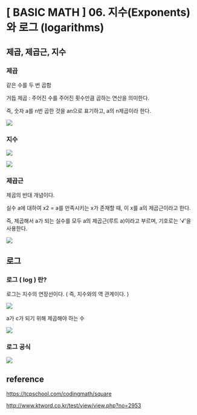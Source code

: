 # \[ BASIC MATH \] 06. 지수(Exponents)와 로그 (logarithms)
## 제곱, 제곱근, 지수

### 제곱 
같은 수를 두 번 곱함

거듭 제곱 : 주어진 수를 주어진 횟수만큼 곱하는 연산을 의미한다.

즉, 숫자 a를 n번 곱한 것을 an으로 표기하고, a의 n제곱이라 한다.

![](https://i.imgur.com/VPG3Qqq.png)

### 지수

![](https://i.imgur.com/PDzJx87.png)

![](https://i.imgur.com/I4gI0zY.png)

### 제곱근
제곱의 반대 개념이다.

실수 a에 대하여 x2 = a를 만족시키는 x가 존재할 때, 이 x를 a의 제곱근이라고 한다.

즉, 제곱해서 a가 되는 실수를 모두 a의 제곱근(루트 a)이라고 부르며, 기호로는 '√'을 사용한다.

![](https://i.imgur.com/OBxzrsm.png)



## 로그
### 로그 ( log ) 란?
로그는 지수의 연장선이다. ( 즉, 지수와의 역 관계이다. )

![](https://i.imgur.com/e6x6U3k.png)

a가 c가 되기 위해 제곱해야 하는 수

![](https://i.imgur.com/pURFRcR.png)

### 로그 공식
![](https://i.imgur.com/7bTZl3D.png)

  
## reference
https://tcpschool.com/codingmath/square

http://www.ktword.co.kr/test/view/view.php?no=2953